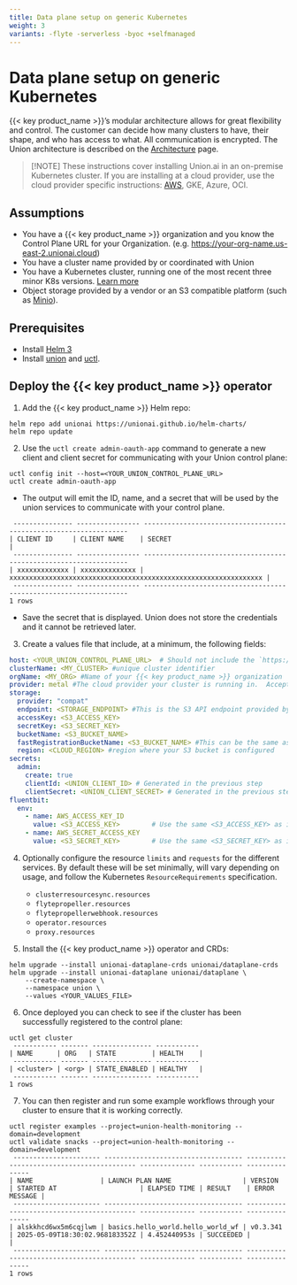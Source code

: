 ```yaml
---
title: Data plane setup on generic Kubernetes
weight: 3
variants: -flyte -serverless -byoc +selfmanaged
---
```


# Data plane setup on generic Kubernetes

{{< key product_name >}}’s modular architecture allows for great flexibility and control. The customer can decide how many clusters to have, their shape, and who has access to what. All communication is encrypted.  The Union architecture is described on the [Architecture](../architecture) page.

> [!NOTE] These instructions cover installing Union.ai in an on-premise Kubernetes cluster.
> If you are installing at a cloud provider, use the cloud provider specific instructions: [AWS](./install-unionai-on-AWS.md), GKE, Azure, OCI.

## Assumptions
* You have a {{< key product_name >}} organization and you know the Control Plane URL for your Organization. (e.g. https://your-org-name.us-east-2.unionai.cloud)
* You have a cluster name provided by or coordinated with Union
* You have a Kubernetes cluster, running one of the most recent three minor K8s versions. [Learn more](https://kubernetes.io/releases/version-skew-policy/)
* Object storage provided by a vendor or an S3 compatible platform (such as [Minio](https://min.io)).


## Prerequisites
* Install [Helm 3](https://helm.sh/docs/intro/install/)
* Install [union](../api-reference/union-cli) and [uctl](../api-reference/uctl-cli).

## Deploy the {{< key product_name >}} operator

1. Add the {{< key product_name >}} Helm repo:
```shell
helm repo add unionai https://unionai.github.io/helm-charts/
helm repo update
```

2. Use the `uctl create admin-oauth-app` command to generate a new client and client secret for communicating with your Union control plane:
```shell
uctl config init --host=<YOUR_UNION_CONTROL_PLANE_URL>
uctl create admin-oauth-app
```
* The output will emit the ID, name, and a secret that will be used by the union services to communicate with your control plane.
```shell
 --------------- ---------------- ------------------------------------------------------------------
| CLIENT ID     | CLIENT NAME    | SECRET                                                           |
 --------------- ---------------- ------------------------------------------------------------------
| xxxxxxxxxxxxx | xxxxxxxxxxxxxx | xxxxxxxxxxxxxxxxxxxxxxxxxxxxxxxxxxxxxxxxxxxxxxxxxxxxxxxxxxxxxxxx |
 --------------- ---------------- ------------------------------------------------------------------
1 rows
```
* Save the secret that is displayed. Union does not store the credentials and it cannot be retrieved later.

3.  Create a values file that include, at a minimum, the following fields:

```yaml
host: <YOUR_UNION_CONTROL_PLANE_URL>  # Should not include the `https://`.
clusterName: <MY_CLUSTER> #unique cluster identifier
orgName: <MY_ORG> #Name of your {{< key product_name >}} organization
provider: metal #The cloud provider your cluster is running in.  Acceptable values include `aws`, `gcp`, `azure`, `oci`, and `metal` (for self-managed or on-prem clusters).
storage:
  provider: "compat"
  endpoint: <STORAGE_ENDPOINT> #This is the S3 API endpoint provided by your cloud vendor.
  accessKey: <S3_ACCESS_KEY>
  secretKey: <S3_SECRET_KEY>
  bucketName: <S3_BUCKET_NAME>
  fastRegistrationBucketName: <S3_BUCKET_NAME> #This can be the same as bucketName
  region: <CLOUD_REGION> #region where your S3 bucket is configured
secrets:
  admin:
    create: true
    clientId: <UNION_CLIENT_ID> # Generated in the previous step
    clientSecret: <UNION_CLIENT_SECRET> # Generated in the previous step
fluentbit:
  env:
    - name: AWS_ACCESS_KEY_ID
      value: <S3_ACCESS_KEY>        # Use the same <S3_ACCESS_KEY> as in storage section
    - name: AWS_SECRET_ACCESS_KEY
      value: <S3_SECRET_KEY>        # Use the same <S3_SECRET_KEY> as in storage section
```

4. Optionally configure the resource `limits` and `requests` for the different services.  By default these will be set minimally, will vary depending on usage, and follow the Kubernetes `ResourceRequirements` specification.
    * `clusterresourcesync.resources`
    * `flytepropeller.resources`
    * `flytepropellerwebhook.resources`
    * `operator.resources`
    * `proxy.resources`

5. Install the {{< key product_name >}} operator and CRDs:
```shell
helm upgrade --install unionai-dataplane-crds unionai/dataplane-crds
helm upgrade --install unionai-dataplane unionai/dataplane \
    --create-namespace \
    --namespace union \
    --values <YOUR_VALUES_FILE>
```

6. Once deployed you can check to see if the cluster has been successfully registered to the control plane:

```shell
uctl get cluster
 ----------- ------- --------------- -----------
| NAME      | ORG   | STATE         | HEALTH    |
 ----------- ------- --------------- -----------
| <cluster> | <org> | STATE_ENABLED | HEALTHY   |
 ----------- ------- --------------- -----------
1 rows
```
7. You can then register and run some example workflows through your cluster to ensure that it is working correctly.

```shell
uctl register examples --project=union-health-monitoring --domain=development
uctl validate snacks --project=union-health-monitoring --domain=development
 ---------------------- ----------------------------------- ---------- -------------------------------- -------------- ----------- ---------------
| NAME                 | LAUNCH PLAN NAME                  | VERSION  | STARTED AT                     | ELAPSED TIME | RESULT    | ERROR MESSAGE |
 ---------------------- ----------------------------------- ---------- -------------------------------- -------------- ----------- ---------------
| alskkhcd6wx5m6cqjlwm | basics.hello_world.hello_world_wf | v0.3.341 | 2025-05-09T18:30:02.968183352Z | 4.452440953s | SUCCEEDED |               |
 ---------------------- ----------------------------------- ---------- -------------------------------- -------------- ----------- ---------------
1 rows
```
